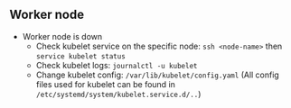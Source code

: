 

## Worker node

- Worker node is down
  - Check kubelet service on the specific node: `ssh <node-name>` then `service kubelet status`
  - Check kubelet logs: `journalctl -u kubelet`
  - Change kubelet config: `/var/lib/kubelet/config.yaml` (All config files used for kubelet can be found in `/etc/systemd/system/kubelet.service.d/..`) 
